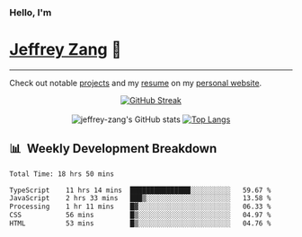 
### Hello, I'm 
# [Jeffrey Zang](https://www.linkedin.com/in/jeffreyzang/) 🦀

---

Check out notable [projects](https://jeffz.dev/projects) and my [resume](https://jeffz.dev/resume) on my [personal website](https://jeffz.dev/).

<div align = 'center'>

[![GitHub Streak](https://github-readme-streak-stats.herokuapp.com/?user=jeffrey-zang&theme=tokyonight)](https://git.io/streak-stats)
<br></br>
![jeffrey-zang's GitHub stats](https://github-readme-stats.vercel.app/api?username=jeffrey-zang&show_icons=true&theme=tokyonight&hide_rank=true&hide=stars) 
[![Top Langs](https://github-readme-stats.vercel.app/api/top-langs/?username=jeffrey-zang&hide=ShaderLab,HLSL&layout=compact&theme=tokyonight)](https://github.com/anuraghazra/github-readme-stats)

</div>

## 📊 &nbsp;Weekly Development Breakdown
<!--START_SECTION:waka-->

```txt
Total Time: 18 hrs 50 mins

TypeScript    11 hrs 14 mins  ███████████████░░░░░░░░░░   59.67 %
JavaScript    2 hrs 33 mins   ███▒░░░░░░░░░░░░░░░░░░░░░   13.58 %
Processing    1 hr 11 mins    █▓░░░░░░░░░░░░░░░░░░░░░░░   06.33 %
CSS           56 mins         █▒░░░░░░░░░░░░░░░░░░░░░░░   04.97 %
HTML          53 mins         █▒░░░░░░░░░░░░░░░░░░░░░░░   04.76 %
```

<!--END_SECTION:waka-->

